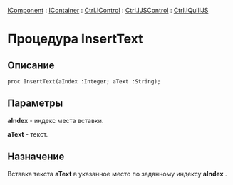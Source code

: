 ﻿---
Link: .Ctrl.IQuillJS.@InsertText
---

[IComponent](topic:Com.Custom.ComClasses.IComponent.Default) :
[IContainer](topic:Com.Custom.ComClasses.IContainer.Default) :
[Ctrl.IControl](topic:Com.Custom.ComClasses.Ctrl.IControl.Default) :
[Ctrl.IJSControl](topic:Com.Custom.ComClasses.Ctrl.IJSControl.Default) :
[Ctrl.IQuillJS](Default)

# Процедура InsertText

## Описание

    proc InsertText(aIndex :Integer; aText :String);

## Параметры

**aIndex** - индекс места вставки.

**aText** - текст.

## Назначение

Вставка текста **aText** в указанное место по заданному индексу **aIndex** .


